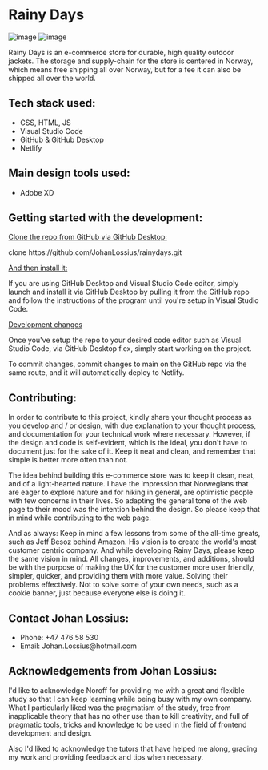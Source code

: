 <h1>Rainy Days</h2>

![image](https://user-images.githubusercontent.com/52312393/224546128-33a6baa8-38ba-4d92-96a1-9ce850dbf1ca.png)
![image](https://user-images.githubusercontent.com/52312393/224546106-796dc637-7445-4cc3-b563-1ffdb4e0ef49.png)

<p>Rainy Days is an e-commerce store for durable, high quality outdoor jackets. The storage and supply-chain for the store is centered in Norway, which means free shipping all over Norway, but for a fee it can also be shipped all over the world.</p>

<h2>Tech stack used:</h2>
<ul>
    <li>CSS, HTML, JS</li>
    <li>Visual Studio Code</li>
    <li>GitHub & GitHub Desktop</li>
    <li>Netlify</li>
</ul>
  
<h2>Main design tools used:</h2>
<ul>
    <li>Adobe XD</li>
</ul>

  <h2>Getting started with the development:</h2>
  <ins>Clone the repo from GitHub via GitHub Desktop:</ins>
  <p>clone https://github.com/JohanLossius/rainydays.git</p>

  <ins>And then install it:</ins>
  <p>If you are using GitHub Desktop and Visual Studio Code editor, simply launch and install it via GitHub Desktop by pulling it from the GitHub repo and follow the instructions of the program until you're setup in Visual Studio Code.</p>

<ins>Development changes</ins>
<p>Once you've setup the repo to your desired code editor such as Visual Studio Code, via GitHub Desktop f.ex, simply start working on the project.</p>
<p>To commit changes, commit changes to main on the GitHub repo via the same route, and it will automatically deploy to Netlify.</p>

<h2>Contributing:</h2>
<p>In order to contribute to this project, kindly share your thought process as you develop and / or design, with due explanation to your thought process, and documentation for your technical work where necessary. However, if the design and code is self-evident, which is the ideal, you don't have to document just for the sake of it. Keep it neat and clean, and remember that simple is better more often than not.</p>
<p>The idea behind building this e-commerce store was to keep it clean, neat, and of a light-hearted nature. I have the impression that Norwegians that are eager to explore nature and for hiking in general, are optimistic people with few concerns in their lives. So adapting the general tone of the web page to their mood was the intention behind the design. So please keep that in mind while contributing to the web page.</p>
<p>And as always: Keep in mind a few lessons from some of the all-time greats, such as Jeff Besoz behind Amazon. His vision is to create the world's most customer centric company. And while developing Rainy Days, please keep the same vision in mind. All changes, improvements, and additions, should be with the purpose of making the UX for the customer more user friendly, simpler, quicker, and providing them with more value. Solving their problems effectively. Not to solve some of your own needs, such as a cookie banner, just because everyone else is doing it.</p>

<h2>Contact Johan Lossius:</h2>
<ul>
  <li>Phone: +47 476 58 530</li>
  <li>Email: Johan.Lossius@hotmail.com</li>
</ul>

<h2>Acknowledgements from Johan Lossius:</h2>
<p>I'd like to acknowledge Noroff for providing me with a great and flexible study so that I can keep learning while being busy with my own company. What I particularly liked was the pragmatism of the study, free from inapplicable theory that has no other use than to kill creativity, and full of pragmatic tools, tricks and knowledge to be used in the field of frontend development and design.</p>
<p>Also I'd liked to acknowledge the tutors that have helped me along, grading my work and providing feedback and tips when necessary.</p>
